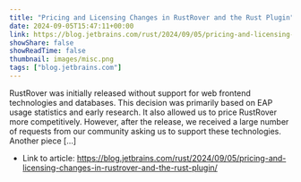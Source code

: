 ```yaml
---
title: "Pricing and Licensing Changes in RustRover and the Rust Plugin"
date: 2024-09-05T15:47:11+00:00
link: https://blog.jetbrains.com/rust/2024/09/05/pricing-and-licensing-changes-in-rustrover-and-the-rust-plugin/
showShare: false
showReadTime: false
thumbnail: images/misc.png
tags: ["blog.jetbrains.com"]
---
```

RustRover was initially released without support for web frontend technologies and databases. This decision was primarily based on EAP usage statistics and early research. It also allowed us to price RustRover more competitively. However, after the release, we received a large number of requests from our community asking us to support these technologies. Another piece […]

- Link to article: https://blog.jetbrains.com/rust/2024/09/05/pricing-and-licensing-changes-in-rustrover-and-the-rust-plugin/